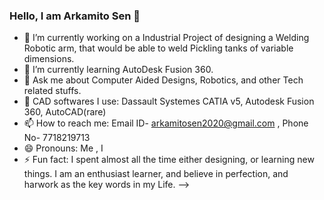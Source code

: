 ### Hello, I am Arkamito Sen  👋

- 🔭 I’m currently working on a Industrial Project of designing a Welding Robotic arm, that would be able to weld Pickling tanks of variable dimensions.
- 🌱 I’m currently learning AutoDesk Fusion 360.
- 💬 Ask me about Computer Aided Designs, Robotics, and other Tech related stuffs.
- 🔴 CAD softwares I use: Dassault Systemes CATIA v5, Autodesk Fusion 360, AutoCAD(rare)
- 📫 How to reach me: Email ID- arkamitosen2020@gmail.com , Phone No- 7718219713
- 😄 Pronouns: Me , I
- ⚡ Fun fact: I spent almost all the time either designing, or learning new things. I am an enthusiast learner, and believe in perfection, and harwork as the key words in my Life.
-->
